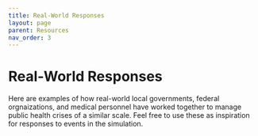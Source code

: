 ```yaml
---
title: Real-World Responses
layout: page
parent: Resources
nav_order: 3
---
```


# Real-World Responses

Here are examples of how real-world local governments, federal orgnaizations, and medical personnel have worked together to manage public health crises of a similar scale. Feel free to use these as inspiration for responses to events in the simulation.